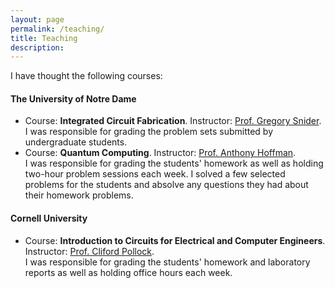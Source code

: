 ```yaml
---
layout: page
permalink: /teaching/
title: Teaching
description:
---
```

I have thought the following courses:

#### The University of Notre Dame

- Course: __Integrated Circuit Fabrication__. Instructor: [Prof. Gregory Snider](https://engineering.nd.edu/profiles/gsnider). <br> I was responsible for grading the problem sets submitted by undergraduate students.
- Course: __Quantum Computing__. Instructor: [Prof. Anthony Hoffman](https://engineering.nd.edu/profiles/hanthony). <br> I was responsible for grading the students' homework as well as holding two-hour problem sessions each week. I solved a few selected problems for the students and absolve any questions they had about their homework problems.

#### Cornell University

- Course: __Introduction to Circuits for Electrical and Computer Engineers__. Instructor: [Prof. Cliford Pollock](https://www.engineering.cornell.edu/faculty-directory/clifford-r-pollock). <br> I was responsible for grading the students' homework and laboratory reports as well as holding office hours each week.
